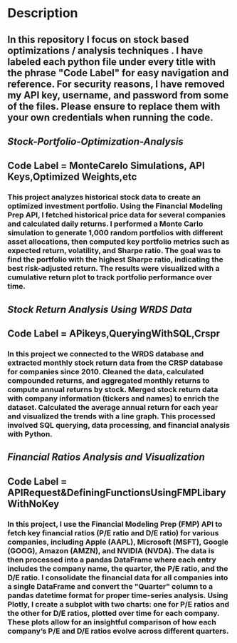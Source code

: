 # Description
## In this repository I focus on stock based optimizations / analysis techniques . I have labeled each python file under every title with the phrase "Code Label" for easy navigation and reference. For security reasons, I have removed my API key, username, and password from some of the files. Please ensure to replace them with your own credentials when running the code.






## *Stock-Portfolio-Optimization-Analysis*

## Code Label = MonteCarelo Simulations, API Keys,Optimized Weights,etc

### This project  analyzes historical stock data to create an optimized investment portfolio. Using the Financial Modeling Prep API, I fetched historical price data for several companies and calculated daily returns. I performed a Monte Carlo simulation to generate 1,000 random portfolios with different asset allocations, then computed key portfolio metrics such as expected return, volatility, and Sharpe ratio. The goal was to find the portfolio with the highest Sharpe ratio, indicating the best risk-adjusted return. The results were visualized with a cumulative return plot to track portfolio performance over time. 




## *Stock Return Analysis Using WRDS Data*

## Code Label = APikeys,QueryingWithSQL,Crspr

### In this project we connected to the WRDS database and extracted monthly stock return data from the CRSP database for companies since 2010. Cleaned the data, calculated compounded returns, and aggregated monthly returns to compute annual returns by stock. Merged stock return data with company information (tickers and names) to enrich the dataset. Calculated the average annual return for each year and visualized the trends with a line graph. This processed involved SQL querying, data processing, and financial analysis with Python.




## *Financial Ratios Analysis and Visualization*

## Code Label = APIRequest&DefiningFunctionsUsingFMPLibaryWithNoKey

### In this project, I use the Financial Modeling Prep (FMP) API to fetch key financial ratios (P/E ratio and D/E ratio) for various companies, including Apple (AAPL), Microsoft (MSFT), Google (GOOG), Amazon (AMZN), and NVIDIA (NVDA). The data is then processed into a pandas DataFrame where each entry includes the company name, the quarter, the P/E ratio, and the D/E ratio. I consolidate the financial data for all companies into a single DataFrame and convert the "Quarter" column to a pandas datetime format for proper time-series analysis. Using Plotly, I create a subplot with two charts: one for P/E ratios and the other for D/E ratios, plotted over time for each company. These plots allow for an insightful comparison of how each company’s P/E and D/E ratios evolve across different quarters. 


